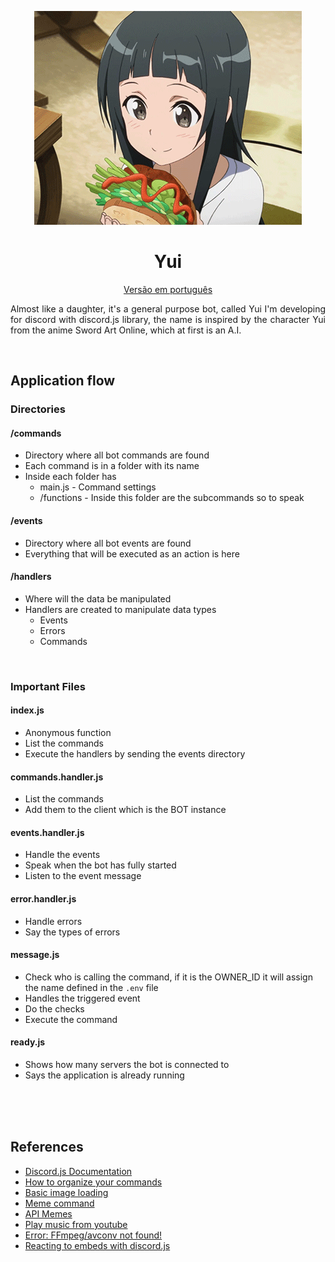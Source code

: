 <p align="center"><img src=".github/app.gif" /></p>
<p align="center"><h1 align="center" >Yui</h1></p>
<p align="center"><a href="./README-ptBR.md">Versão em português</a></p>

<p align="justify">
Almost like a daughter, it's a general purpose bot, called Yui I'm developing for discord with discord.js library, the name is inspired by the character Yui from the anime Sword Art Online, which at first is an A.I.</p>

<br/>

## **Application flow**

### **Directories**

#### /commands

- Directory where all bot commands are found
- Each command is in a folder with its name
- Inside each folder has
  - main.js - Command settings
  - /functions - Inside this folder are the subcommands so to speak

#### /events

- Directory where all bot events are found
- Everything that will be executed as an action is here

#### /handlers

- Where will the data be manipulated
- Handlers are created to manipulate data types
  - Events
  - Errors
  - Commands

<br/>

### **Important Files**

#### index.js

- Anonymous function
- List the commands
- Execute the handlers by sending the events directory

#### commands.handler.js

- List the commands
- Add them to the client which is the BOT instance

#### events.handler.js

- Handle the events
- Speak when the bot has fully started
- Listen to the event message

#### error.handler.js

- Handle errors
- Say the types of errors

#### message.js

- Check who is calling the command, if it is the OWNER_ID it will assign the name defined in the `.env` file
- Handles the triggered event
- Do the checks
- Execute the command

#### ready.js

- Shows how many servers the bot is connected to
- Says the application is already running

<br/><br/><br/>

## **References**

- <a target="_blank" href="https://discordjs.guide/">Discord.js Documentation</a>
- <a target="_blank" href="https://discordjs.guide/command-handling/#individual-command-files">How to organize your commands</a>
- <a target="_blank" href="https://discordjs.guide/popular-topics/canvas.html#basic-image-loading">Basic image loading</a>
- <a target="_blank" href="https://youtu.be/2qOXf5u6SiM">Meme command</a>
- <a target="_blank" href="https://youtu.be/2qOXf5u6SiM">API Memes</a>
- <a target="_blank" href="https://discordjs.guide/popular-topics/faq.html#how-do-i-play-music-from-youtube">Play music from youtube</a>
- <a target="_blank" href="https://stackoverflow.com/questions/60925319/i-am-getting-this-error-ffmpeg-avconv-not-found">Error: FFmpeg/avconv not found!</a>
- <a target="_blank" href="https://stackoverflow.com/questions/50849678/reacting-to-embeds-with-discord-js">Reacting to embeds with discord.js</a>
